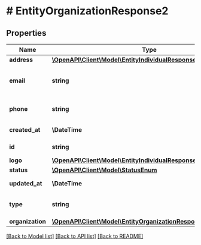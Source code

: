 # # EntityOrganizationResponse2

## Properties

Name | Type | Description | Notes
------------ | ------------- | ------------- | -------------
**address** | [**\OpenAPI\Client\Model\EntityIndividualResponse2Address**](EntityIndividualResponse2Address.md) |  |
**email** | **string** | An official email address of the entity |
**phone** | **string** | A phone number of the entity | [optional]
**created_at** | **\DateTime** | UTC datetime |
**id** | **string** | UUID entity ID |
**logo** | [**\OpenAPI\Client\Model\EntityIndividualResponseLogo**](EntityIndividualResponseLogo.md) |  | [optional]
**status** | [**\OpenAPI\Client\Model\StatusEnum**](StatusEnum.md) |  |
**updated_at** | **\DateTime** | UTC datetime |
**type** | **string** | A type for an organization |
**organization** | [**\OpenAPI\Client\Model\EntityOrganizationResponse2Organization**](EntityOrganizationResponse2Organization.md) |  |

[[Back to Model list]](../../README.md#models) [[Back to API list]](../../README.md#endpoints) [[Back to README]](../../README.md)
